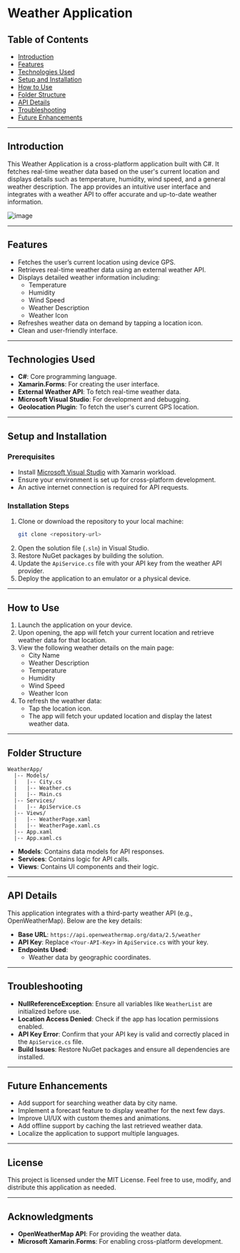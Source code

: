 # Weather Application

## Table of Contents
- [Introduction](#introduction)
- [Features](#features)
- [Technologies Used](#technologies-used)
- [Setup and Installation](#setup-and-installation)
- [How to Use](#how-to-use)
- [Folder Structure](#folder-structure)
- [API Details](#api-details)
- [Troubleshooting](#troubleshooting)
- [Future Enhancements](#future-enhancements)

---

## Introduction
This Weather Application is a cross-platform application built with C#. It fetches real-time weather data based on the user's current location and displays details such as temperature, humidity, wind speed, and a general weather description. The app provides an intuitive user interface and integrates with a weather API to offer accurate and up-to-date weather information.

![image](https://github.com/user-attachments/assets/e9c808d7-08ca-46c0-8f7a-6f6f76f4aec5)

---

## Features
- Fetches the user’s current location using device GPS.
- Retrieves real-time weather data using an external weather API.
- Displays detailed weather information including:
  - Temperature
  - Humidity
  - Wind Speed
  - Weather Description
  - Weather Icon
- Refreshes weather data on demand by tapping a location icon.
- Clean and user-friendly interface.

---

## Technologies Used
- **C#**: Core programming language.
- **Xamarin.Forms**: For creating the user interface.
- **External Weather API**: To fetch real-time weather data.
- **Microsoft Visual Studio**: For development and debugging.
- **Geolocation Plugin**: To fetch the user's current GPS location.

---

## Setup and Installation
### Prerequisites
- Install [Microsoft Visual Studio](https://visualstudio.microsoft.com/) with Xamarin workload.
- Ensure your environment is set up for cross-platform development.
- An active internet connection is required for API requests.

### Installation Steps
1. Clone or download the repository to your local machine:
   ```bash
   git clone <repository-url>
   ```
2. Open the solution file (`.sln`) in Visual Studio.
3. Restore NuGet packages by building the solution.
4. Update the `ApiService.cs` file with your API key from the weather API provider.
5. Deploy the application to an emulator or a physical device.

---

## How to Use
1. Launch the application on your device.
2. Upon opening, the app will fetch your current location and retrieve weather data for that location.
3. View the following weather details on the main page:
   - City Name
   - Weather Description
   - Temperature
   - Humidity
   - Wind Speed
   - Weather Icon
4. To refresh the weather data:
   - Tap the location icon.
   - The app will fetch your updated location and display the latest weather data.

---

## Folder Structure
```
WeatherApp/
  |-- Models/
  |   |-- City.cs
  |   |-- Weather.cs
  |   |-- Main.cs
  |-- Services/
  |   |-- ApiService.cs
  |-- Views/
  |   |-- WeatherPage.xaml
  |   |-- WeatherPage.xaml.cs
  |-- App.xaml
  |-- App.xaml.cs
```
- **Models**: Contains data models for API responses.
- **Services**: Contains logic for API calls.
- **Views**: Contains UI components and their logic.

---

## API Details
This application integrates with a third-party weather API (e.g., OpenWeatherMap). Below are the key details:
- **Base URL**: `https://api.openweathermap.org/data/2.5/weather`
- **API Key**: Replace `<Your-API-Key>` in `ApiService.cs` with your key.
- **Endpoints Used**:
  - Weather data by geographic coordinates.

---

## Troubleshooting
- **NullReferenceException**: Ensure all variables like `WeatherList` are initialized before use.
- **Location Access Denied**: Check if the app has location permissions enabled.
- **API Key Error**: Confirm that your API key is valid and correctly placed in the `ApiService.cs` file.
- **Build Issues**: Restore NuGet packages and ensure all dependencies are installed.

---

## Future Enhancements
- Add support for searching weather data by city name.
- Implement a forecast feature to display weather for the next few days.
- Improve UI/UX with custom themes and animations.
- Add offline support by caching the last retrieved weather data.
- Localize the application to support multiple languages.

---

## License
This project is licensed under the MIT License. Feel free to use, modify, and distribute this application as needed.

---

## Acknowledgments
- **OpenWeatherMap API**: For providing the weather data.
- **Microsoft Xamarin.Forms**: For enabling cross-platform development.

